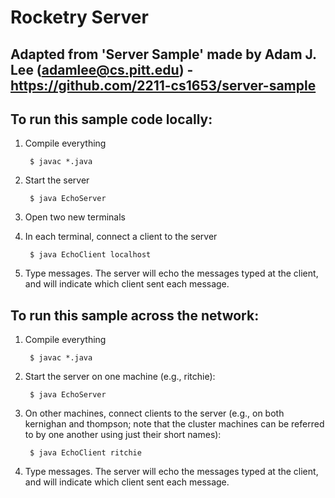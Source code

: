 # Rocketry Server
## Adapted from 'Server Sample' made by Adam J. Lee (adamlee@cs.pitt.edu) - https://github.com/2211-cs1653/server-sample



## To run this sample code locally:

1. Compile everything

        $ javac *.java

2. Start the server

        $ java EchoServer

3. Open two new terminals

4. In each terminal, connect a client to the server

        $ java EchoClient localhost

5. Type messages. The server will echo the messages typed at the client, and
will indicate which client sent each message.

## To run this sample across the network:

1. Compile everything

        $ javac *.java

2. Start the server on one machine (e.g., ritchie):

        $ java EchoServer

3. On other machines, connect clients to the server (e.g., on both kernighan and
thompson; note that the cluster machines can be referred to by one another using
just their short names):

        $ java EchoClient ritchie

4. Type messages. The server will echo the messages typed at the client, and
will indicate which client sent each message.

